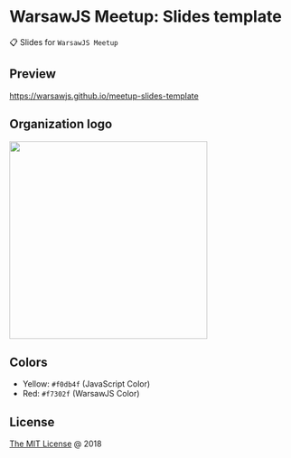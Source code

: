 # WarsawJS Meetup: Slides template

:clipboard: Slides for `WarsawJS Meetup`

## Preview

<https://warsawjs.github.io/meetup-slides-template>

## Organization logo

<img src="./vendors/shower-warsawjs/images/logo.svg" width="350"/>

## Colors

* Yellow: `#f0db4f` (JavaScript Color)
* Red: `#f7302f` (WarsawJS Color)

## License

[The MIT License](http://en.wikipedia.org/wiki/MIT_License) @ 2018
